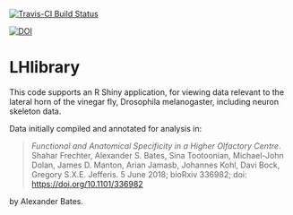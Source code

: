 [![Travis-CI Build Status](https://travis-ci.org/jefferislab/lhns.svg?branch=master)](https://travis-ci.org/jefferislab/lhns)

[![DOI](https://zenodo.org/badge/130757017.svg)](https://zenodo.org/badge/latestdoi/130757017)

# LHlibrary
This code supports an R Shiny application, for viewing data relevant to the lateral horn of the vinegar fly, Drosophila melanogaster, including neuron skeleton data.

Data initially compiled and annotated for analysis in:

> *Functional and Anatomical Specificity in a Higher Olfactory Centre*.
> Shahar Frechter, Alexander S. Bates, Sina Tootoonian, Michael-John Dolan, James D. Manton, Arian Jamasb, Johannes Kohl, Davi Bock, Gregory S.X.E. Jefferis.
> 5 June 2018; bioRxiv 336982; doi: https://doi.org/10.1101/336982

by Alexander Bates. 
